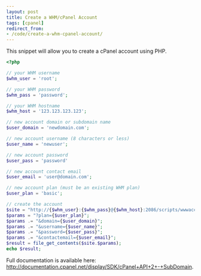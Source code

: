 ```yaml
---
layout: post
title: Create a WHM/cPanel Account
tags: [cpanel]
redirect_from:
- /code/create-a-whm-cpanel-account/
---
```


This snippet will allow you to create a cPanel account using PHP.

<!--break-->

```php
<?php

// your WHM username
$whm_user = 'root';

// your WHM password
$whm_pass = 'password';

// your WHM hostname
$whm_host = '123.123.123.123';

// new account domain or subdomain name
$user_domain = 'newdomain.com';

// new account username (8 characters or less)
$user_name = 'newuser';

// new account password
$user_pass = 'password'

// new account contact email
$user_email = 'user@domain.com';

// new account plan (must be an existing WHM plan)
$user_plan = 'basic';

// create the account
$site = "http://{$whm_user}:{$whm_pass}@{$whm_host}:2086/scripts/wwwacct";
$params = "?plan={$user_plan}";
$params .= "&domain={$user_domain}";
$params .= "&username={$user_name}";
$params .= "&password={$user_pass}";
$params .= "&contactemail={$user_email}";
$result = file_get_contents($site.$params);
echo $result;
```

Full documentation is available here: <a href="http://documentation.cpanel.net/display/SDK/cPanel+API+2+-+SubDomain">http://documentation.cpanel.net/display/SDK/cPanel+API+2+-+SubDomain</a>.